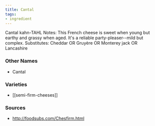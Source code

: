 ```yaml
---
title: Cantal
tags:
- ingredient
---
```

Cantal kahn-TAHL Notes: This French cheese is sweet when young but earthy and grassy when aged. It's a reliable party-pleaser--mild but complex. Substitutes: Cheddar OR Gruyère OR Monterey jack OR Lancashire

### Other Names

* Cantal

### Varieties

* [[semi-firm-cheeses]]

### Sources
* http://foodsubs.com/Chesfirm.html
